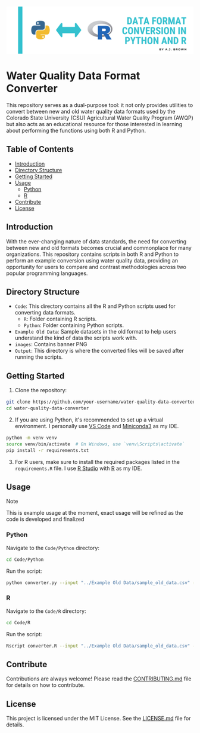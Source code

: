 ![Banner](/images/RtoPyBanner.png)
# Water Quality Data Format Converter

This repository serves as a dual-purpose tool: it not only provides utilities to convert between new and old water quality data formats used by the Colorado State University (CSU) Agricultural Water Quality Program (AWQP) but also acts as an educational resource for those interested in learning about performing the functions using both R and Python.

## Table of Contents

- [Introduction](#introduction)
- [Directory Structure](#directory-structure)
- [Getting Started](#getting-started)
- [Usage](#usage)
    - [Python](#python)
    - [R](#R)
- [Contribute](#contribute)
- [License](#license)

## Introduction

With the ever-changing nature of data standards, the need for converting between new and old formats becomes crucial and commonplace for many organizations. This repository contains scripts in both R and Python to perform an example conversion using water quality data, providing an opportunity for users to compare and contrast methodologies across two popular programming languages.

## Directory Structure

- `Code`: This directory contains all the R and Python scripts used for converting data formats.
  - `R`: Folder containing R scripts.
  - `Python`: Folder containing Python scripts.
- `Example Old Data`: Sample datasets in the old format to help users understand the kind of data the scripts work with.
- `images`: Contains banner PNG
- `Output`: This directory is where the converted files will be saved after running the scripts.

## Getting Started

1. Clone the repository:
```bash
git clone https://github.com/your-username/water-quality-data-converter.git
cd water-quality-data-converter
```

2. If you are using Python, it's recommended to set up a virtual environment.
I personally use [VS Code](https://code.visualstudio.com/) and [Miniconda3](https://docs.conda.io/projects/miniconda/en/latest/) as my IDE.
```bash
python -m venv venv
source venv/bin/activate  # On Windows, use `venv\Scripts\activate`
pip install -r requirements.txt
```


3. For R users, make sure to install the required packages listed in the `requirements.R` file. I use [R Studio](https://posit.co/download/rstudio-desktop/) with [R](https://www.r-project.org/) as my IDE.

## Usage
> [!NOTE]  
> This is example usage at the moment, exact usage will be refined as the code is developed and finalized


### Python

Navigate to the `Code/Python` directory:

```bash
cd Code/Python
```

Run the script:

```bash
python converter.py --input "../Example Old Data/sample_old_data.csv" --output "../Output/sample_new_data.csv"
```

### R

Navigate to the `Code/R` directory:

```bash
cd Code/R
```

Run the script:

```bash
Rscript converter.R --input "../Example Old Data/sample_old_data.csv" --output "../Output/sample_new_data.csv"
```

## Contribute

Contributions are always welcome! Please read the [CONTRIBUTING.md](CONTRIBUTING.md) file for details on how to contribute.

## License

This project is licensed under the MIT License. See the [LICENSE.md](LICENSE.md) file for details.
